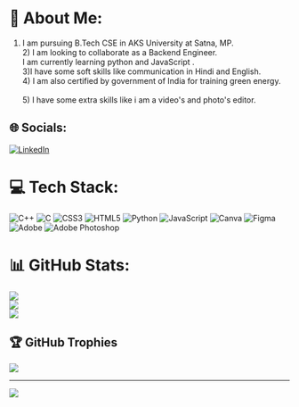 # 💫 About Me:
1) I am pursuing B.Tech CSE in AKS University at Satna, MP.<br>2) I am looking to collaborate as a Backend Engineer.<br>I am currently learning python and JavaScript .<br>3)I have some soft skills like communication in Hindi and English.<br>4) I am also certified by government of India for training green energy.<br><br>5) I have some extra skills like i am a video's and photo's editor.


## 🌐 Socials:
[![LinkedIn](https://img.shields.io/badge/LinkedIn-%230077B5.svg?logo=linkedin&logoColor=white)](https://linkedin.com/in/https://www.linkedin.com/in/uday-kushwaha-253ab4249/) 

# 💻 Tech Stack:
![C++](https://img.shields.io/badge/c++-%2300599C.svg?style=for-the-badge&logo=c%2B%2B&logoColor=white) ![C](https://img.shields.io/badge/c-%2300599C.svg?style=for-the-badge&logo=c&logoColor=white) ![CSS3](https://img.shields.io/badge/css3-%231572B6.svg?style=for-the-badge&logo=css3&logoColor=white) ![HTML5](https://img.shields.io/badge/html5-%23E34F26.svg?style=for-the-badge&logo=html5&logoColor=white) ![Python](https://img.shields.io/badge/python-3670A0?style=for-the-badge&logo=python&logoColor=ffdd54) ![JavaScript](https://img.shields.io/badge/javascript-%23323330.svg?style=for-the-badge&logo=javascript&logoColor=%23F7DF1E) ![Canva](https://img.shields.io/badge/Canva-%2300C4CC.svg?style=for-the-badge&logo=Canva&logoColor=white) ![Figma](https://img.shields.io/badge/figma-%23F24E1E.svg?style=for-the-badge&logo=figma&logoColor=white) ![Adobe](https://img.shields.io/badge/adobe-%23FF0000.svg?style=for-the-badge&logo=adobe&logoColor=white) ![Adobe Photoshop](https://img.shields.io/badge/adobe%20photoshop-%2331A8FF.svg?style=for-the-badge&logo=adobe%20photoshop&logoColor=white)
# 📊 GitHub Stats:
![](https://github-readme-stats.vercel.app/api?username=Uday0412&theme=dark&hide_border=false&include_all_commits=false&count_private=false)<br/>
![](https://github-readme-streak-stats.herokuapp.com/?user=Uday0412&theme=dark&hide_border=false)<br/>
![](https://github-readme-stats.vercel.app/api/top-langs/?username=Uday0412&theme=dark&hide_border=false&include_all_commits=false&count_private=false&layout=compact)

## 🏆 GitHub Trophies
![](https://github-profile-trophy.vercel.app/?username=Uday0412&theme=radical&no-frame=false&no-bg=true&margin-w=4)

---
[![](https://visitcount.itsvg.in/api?id=Uday0412&icon=0&color=0)](https://visitcount.itsvg.in)

<!-- Proudly created with GPRM ( https://gprm.itsvg.in ) -->
